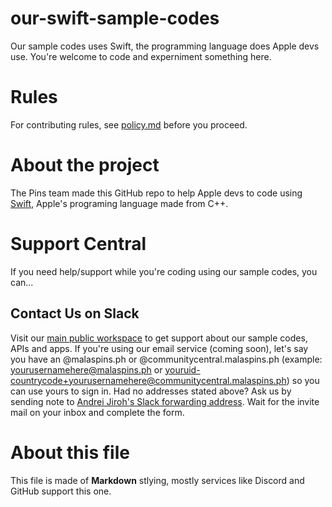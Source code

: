 # our-swift-sample-codes
Our sample codes uses Swift, the programming language does Apple devs use. You're welcome to code and experniment something here.

# Rules
For contributing rules, see [policy.md](<https://github.com/malaspinsphdev/our-swift-sample-codes/blob/master/policy.md>) before you proceed.

# About the project
The Pins team made this GitHub repo to help Apple devs to code using [Swift](<https://github.com/apple/swift>), Apple's programing language made from C++.

# Support Central
If you need help/support while you're coding using our sample codes, you can...
## Contact Us on Slack
Visit our [main public workspace][Slack Public Workspace] to get support about our sample codes, APIs and apps. If you're using our email service (coming soon), let's say you have an @malaspins.ph or @communitycentral.malaspins.ph (example: yourusernamehere@malaspins.ph or youruid-countrycode+yourusernamehere@communitycentral.malaspins.ph) so you can use yours to sign in. Had no addresses stated above? Ask us by sending note to [Andrei Jiroh's Slack forwarding address](<mailto:n2l6n9v2m5r5t0r1@malaspins-phworkspace.slack.com>). Wait for the invite mail on your inbox and complete the form.

# About this file
This file is made of **Markdown** stlying, mostly services like Discord and GitHub support this one.

[Slack Public Workspace]: https://malaspins-phworkspace.slack.com
